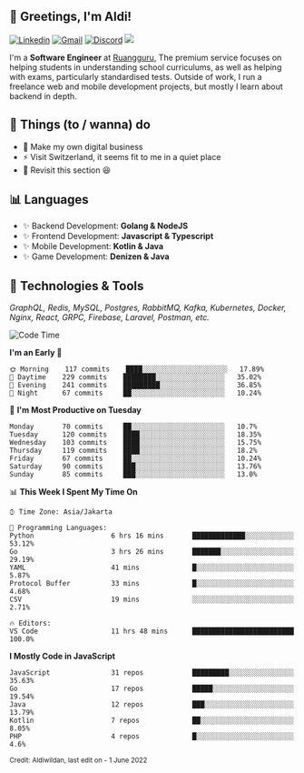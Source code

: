 <!-- Greetings -->
## 👋 Greetings, I'm Aldi!

<!-- Social Media -->
[![Linkedin](https://img.shields.io/badge/-aldiwildan-blue?style=flat&logo=Linkedin&logoColor=white)](https://www.linkedin.com/in/aldiwildan/)
[![Gmail](https://img.shields.io/badge/-aldiwild77@gmail.com-c14438?style=flat&logo=Gmail&logoColor=white)](mailto:aldiwild77@gmail.com)
[![Discord](https://img.shields.io/badge/-Chroma-5663F7?style=flat&logo=Discord&logoColor=white)](https://discord.gg/BUxraQ8)
![](https://komarev.com/ghpvc/?username=aldiwildan77&label=Visitor&color=2bbc8a)

<!-- Introduction -->
I'm a **Software Engineer** at [Ruangguru](https://ruangguru.com), The premium service focuses on helping students in understanding school curriculums, as well as helping with exams, particularly standardised tests. Outside of work, I run a freelance web and mobile development projects, but mostly I learn about backend in depth.

## 📃 Things (to / wanna) do
- 🐝 Make my own digital business
- ⚡ Visit Switzerland, it seems fit to me in a quiet place
- 🌱 Revisit this section 😆

## 📊 Languages
- ✨ Backend Development: **Golang & NodeJS**
- ✨ Frontend Development: **Javascript & Typescript**
- ✨ Mobile Development: **Kotlin & Java**
- ✨ Game Development: **Denizen & Java**

## 🔧 Technologies & Tools
*GraphQL, Redis, MySQL, Postgres, RabbitMQ, Kafka, Kubernetes, Docker, Nginx, React, GRPC, Firebase, Laravel, Postman, etc.*

<!--START_SECTION:waka-->
![Code Time](http://img.shields.io/badge/Code%20Time-825%20hrs%2047%20mins-blue)

**I'm an Early 🐤** 

```text
🌞 Morning    117 commits    ████░░░░░░░░░░░░░░░░░░░░░   17.89% 
🌆 Daytime    229 commits    ████████░░░░░░░░░░░░░░░░░   35.02% 
🌃 Evening    241 commits    █████████░░░░░░░░░░░░░░░░   36.85% 
🌙 Night      67 commits     ██░░░░░░░░░░░░░░░░░░░░░░░   10.24%

```
📅 **I'm Most Productive on Tuesday** 

```text
Monday       70 commits     ██░░░░░░░░░░░░░░░░░░░░░░░   10.7% 
Tuesday      120 commits    ████░░░░░░░░░░░░░░░░░░░░░   18.35% 
Wednesday    103 commits    ████░░░░░░░░░░░░░░░░░░░░░   15.75% 
Thursday     119 commits    ████░░░░░░░░░░░░░░░░░░░░░   18.2% 
Friday       67 commits     ██░░░░░░░░░░░░░░░░░░░░░░░   10.24% 
Saturday     90 commits     ███░░░░░░░░░░░░░░░░░░░░░░   13.76% 
Sunday       85 commits     ███░░░░░░░░░░░░░░░░░░░░░░   13.0%

```


📊 **This Week I Spent My Time On** 

```text
⌚︎ Time Zone: Asia/Jakarta

💬 Programming Languages: 
Python                   6 hrs 16 mins       █████████████░░░░░░░░░░░░   53.12% 
Go                       3 hrs 26 mins       ███████░░░░░░░░░░░░░░░░░░   29.19% 
YAML                     41 mins             █░░░░░░░░░░░░░░░░░░░░░░░░   5.87% 
Protocol Buffer          33 mins             █░░░░░░░░░░░░░░░░░░░░░░░░   4.68% 
CSV                      19 mins             ░░░░░░░░░░░░░░░░░░░░░░░░░   2.71%

🔥 Editors: 
VS Code                  11 hrs 48 mins      █████████████████████████   100.0%

```

**I Mostly Code in JavaScript** 

```text
JavaScript               31 repos            █████████░░░░░░░░░░░░░░░░   35.63% 
Go                       17 repos            █████░░░░░░░░░░░░░░░░░░░░   19.54% 
Java                     12 repos            ███░░░░░░░░░░░░░░░░░░░░░░   13.79% 
Kotlin                   7 repos             ██░░░░░░░░░░░░░░░░░░░░░░░   8.05% 
PHP                      4 repos             █░░░░░░░░░░░░░░░░░░░░░░░░   4.6%

```



<!--END_SECTION:waka-->

<sub>Credit: Aldiwildan, last edit on - 1 June 2022</sub>
